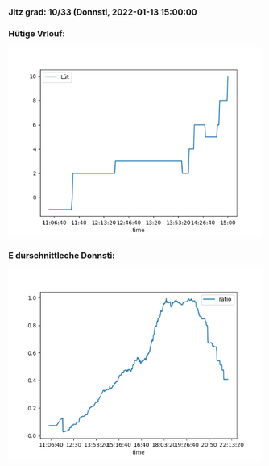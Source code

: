 ### Jitz grad: 10/33 (Donnsti, 2022-01-13 15:00:00

### Hütige Vrlouf:
![Graph](Today.png)

### E durschnittleche Donnsti:
![Graph](Donnsti.png)